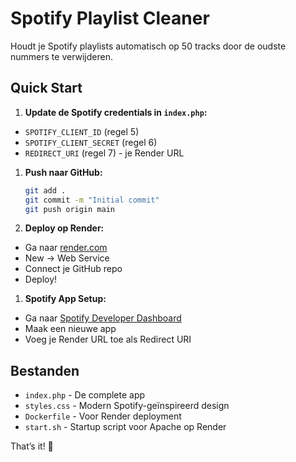 # Spotify Playlist Cleaner

Houdt je Spotify playlists automatisch op 50 tracks door de oudste nummers te verwijderen.

## Quick Start

1. **Update de Spotify credentials in `index.php`:**
- `SPOTIFY_CLIENT_ID` (regel 5)
- `SPOTIFY_CLIENT_SECRET` (regel 6)
- `REDIRECT_URI` (regel 7) - je Render URL
1. **Push naar GitHub:**
   
   ```bash
   git add .
   git commit -m "Initial commit"
   git push origin main
   ```
1. **Deploy op Render:**
- Ga naar [render.com](https://render.com)
- New → Web Service
- Connect je GitHub repo
- Deploy!
1. **Spotify App Setup:**
- Ga naar [Spotify Developer Dashboard](https://developer.spotify.com/dashboard)
- Maak een nieuwe app
- Voeg je Render URL toe als Redirect URI

## Bestanden

- `index.php` - De complete app
- `styles.css` - Modern Spotify-geïnspireerd design
- `Dockerfile` - Voor Render deployment
- `start.sh` - Startup script voor Apache op Render

That’s it! 🎵